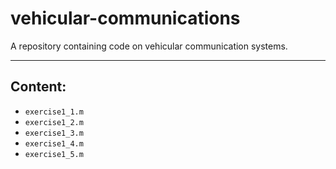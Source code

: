 # vehicular-communications

A repository containing code on vehicular communication systems.
___
## Content:
* `exercise1_1.m`
* `exercise1_2.m`
* `exercise1_3.m`
* `exercise1_4.m`
* `exercise1_5.m`
